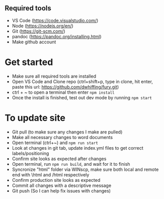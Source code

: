 ## Required tools

- VS Code (https://code.visualstudio.com/)
- Node (https://nodejs.org/en/)
- Git (https://git-scm.com/)
- pandoc (https://pandoc.org/installing.html)
- Make github account

# Get started

- Make sure all required tools are installed
- Open VS Code and Clone repo (ctrl+shift+p, type in clone, hit enter, paste this url: https://github.com/dwhiffing/fury.git)
- ctrl + ~ to open a terminal then enter `npm install`
- Once the install is finished, test out dev mode by running `npm start`

# To update site

- Git pull (to make sure any changes I make are pulled)
- Make all necessary changes to word documents
- Open terminal (ctrl+~) and `npm run start` 
- Look at changes in git tab, update index.yml files to get correct labels/positioning
- Confirm site looks as expected after changes
- Open terminal, run `npm run build`, and wait for it to finish
- Syncronize "html" folder via WINscp, make sure both local and remote end with \html and /html respectively
- Confirm production site looks as expected
- Commit all changes with a descriptive message
- Git push (So I can help fix issues with changes)